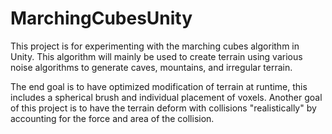 # MarchingCubesUnity
This project is for experimenting with the marching cubes algorithm in Unity. This algorithm will mainly be used to create terrain using various noise algorithms to generate caves, mountains, and irregular terrain.

The end goal is to have optimized modification of terrain at runtime, this includes a spherical brush and individual placement of voxels. Another goal of this project is to have the terrain deform with collisions "realistically" by accounting for the force and area of the collision.
